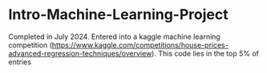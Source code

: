 # Intro-Machine-Learning-Project
Completed in July 2024. Entered into a kaggle machine learning competition (https://www.kaggle.com/competitions/house-prices-advanced-regression-techniques/overview). This code lies in the top 5% of entries 

